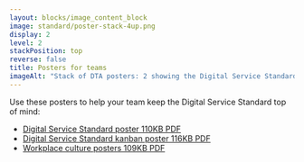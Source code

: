 ```yaml
---
layout: blocks/image_content_block
image: standard/poster-stack-4up.png
display: 2
level: 2
stackPosition: top
reverse: false
title: Posters for teams
imageAlt: "Stack of DTA posters: 2 showing the Digital Service Standard and 2 with transformation culture mottos."
---
```

Use these posters to help your team keep the Digital Service Standard top of mind:

- [Digital Service Standard poster 110KB PDF](/assets/files/standard/digital-service-criteria-2017-poster.pdf)
- [Digital Service Standard kanban poster 116KB PDF](/assets/files/standard/digital-service-standard-kanban-poster.pdf)
- [Workplace culture posters 109KB PDF](/assets/files/design-principles/dta-culture-posters.pdf)
